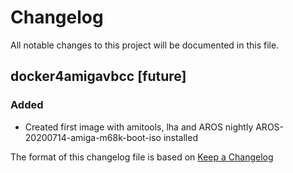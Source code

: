 # Changelog
All notable changes to this project will be documented in this file.

## docker4amigavbcc [future]
### Added
- Created first image with amitools, lha and AROS nightly AROS-20200714-amiga-m68k-boot-iso installed




The format of this changelog file is based on [Keep a Changelog](https://keepachangelog.com/en/1.0.0/)